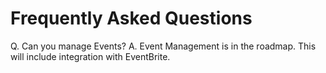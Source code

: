 # Frequently Asked Questions

Q. Can you manage Events?
A. Event Management is in the roadmap. This will include integration with EventBrite.